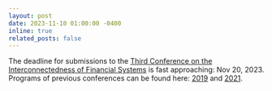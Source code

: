 ```yaml
---
layout: post
date: 2023-11-10 01:00:00 -0400
inline: true
related_posts: false
---
```


The deadline for submissions to the <a href= 'https://www.federalreserve.gov/conferences/conference-on-the-interconnectedness-of-financial-systems-202403.htm'>Third Conference on the Interconnectedness of Financial Systems</a> is fast approaching: Nov 20, 2023. Programs of previous conferences can be found here: <a href= 'https://www.federalreserve.gov/conferences/interconnectedness-of-financial-systems.htm'>2019</a> and <a href= 'https://www.federalreserve.gov/conferences/conference-on-the-interconnectedness-of-financial-systems-202112.htm'>2021</a>.
